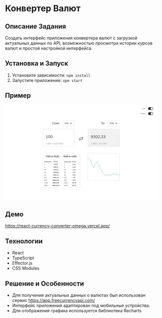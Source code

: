 # Конвертер Валют

## Описание Задания

Создать интерфейс приложения конвертера валют с загрузкой актуальных данных по API, возможностью просмотра истории курсов валют и простой настройкой интерфейса.

## Установка и Запуск

1. Установите зависимости: `npm install`
2. Запустите приложение: `npm start`

## Пример

![Скриншот](public/screenshot.jpg)

## Демо

https://react-currency-converter-omega.vercel.app/

## Технологии

- React
- TypeScript
- Effector.js
- CSS Modules

## Решение и Особенности

- Для получения актуальных данных о валютах был использован сервис https://app.freecurrencyapi.com/
- Интерфейс приложения адаптирован под мобильные устройства.
- Для отображения графика используется библиотека Recharts
